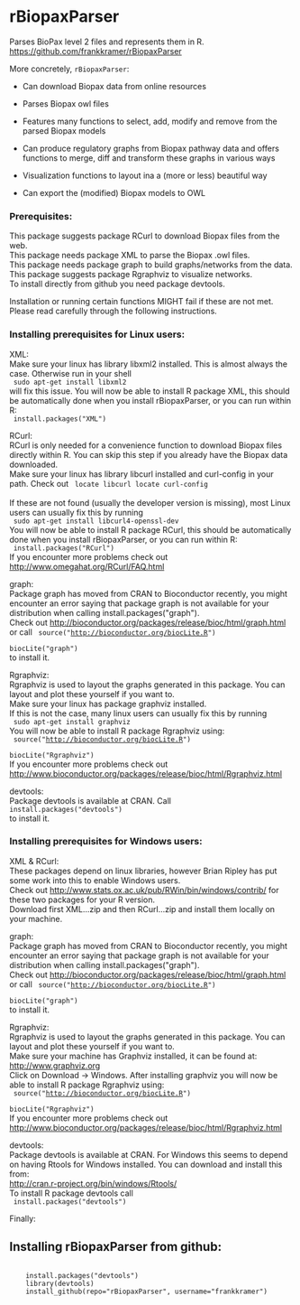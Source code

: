 # rBiopaxParser

Parses BioPax level 2 files and represents them in R.  
https://github.com/frankkramer/rBiopaxParser  
  
More concretely, `rBiopaxParser`:

 * Can download Biopax data from online resources

 * Parses Biopax owl files

 * Features many functions to select, add, modify and remove from the parsed Biopax models

 * Can produce regulatory graphs from Biopax pathway data and offers functions to merge, diff and transform these graphs in various ways 
 
 * Visualization functions to layout ina a (more or less) beautiful way
 
 * Can export the (modified) Biopax models to OWL 
  
### Prerequisites:  
This package suggests package RCurl to download Biopax files from the web.  
This package needs package XML to parse the Biopax .owl files.  
This package needs package graph to build graphs/networks from the data.  
This package suggests package Rgraphviz to visualize networks.    
To install directly from github you need package devtools.  
  
Installation or running certain functions MIGHT fail if these are not met. Please read carefully through the following instructions.   
  
### Installing prerequisites for Linux users:  
XML:   
Make sure your linux has library libxml2 installed. This is almost always the case. Otherwise run in your shell  
<code>
	sudo apt-get install libxml2
</code>  
will fix this issue. You will now be able to install R package XML, this should be automatically done when you install rBiopaxParser, or you can run within R:  
<code>
	install.packages("XML")
</code>  

RCurl:   
RCurl is only needed for a convenience function to download Biopax files directly within R. You can skip this step if you already have the Biopax data downloaded.  
Make sure your linux has library libcurl installed and curl-config in your path. Check out 
<code>
	locate libcurl
	locate curl-config
</code>  
If these are not found (usually the developer version is missing), most Linux users can usually fix this by running   
<code>
	sudo apt-get install libcurl4-openssl-dev
</code>    
You will now be able to install R package RCurl, this should be automatically done when you install rBiopaxParser, or you can run within R:  
<code>
	install.packages("RCurl")
</code>  
If you encounter more problems check out http://www.omegahat.org/RCurl/FAQ.html  
   
  
graph:  
Package graph has moved from CRAN to Bioconductor recently, you might encounter an error saying that package graph is not available for your distribution when calling install.packages("graph").  
Check out http://bioconductor.org/packages/release/bioc/html/graph.html or call
<code>
	source("http://bioconductor.org/biocLite.R")  
    biocLite("graph")
</code>  
to install it.  
  
  
Rgraphviz:   
Rgraphviz is used to layout the graphs generated in this package. You can layout and plot these yourself if you want to.  
Make sure your linux has package graphviz installed.  
If this is not the case, many linux users can usually fix this by running   
<code>
	sudo apt-get install graphviz
</code>    
You will now be able to install R package Rgraphviz using:  
<code>
	source("http://bioconductor.org/biocLite.R")  
    biocLite("Rgraphviz")
</code>  
If you encounter more problems check out http://www.bioconductor.org/packages/release/bioc/html/Rgraphviz.html  
  
  
devtools:  
Package devtools is available at CRAN. Call
<code>
	install.packages("devtools")
</code>  
to install it.  
  
  
### Installing prerequisites for Windows users:  
XML & RCurl:   
These packages depend on linux libraries, however Brian Ripley has put some work into this to enable Windows users.  
Check out  http://www.stats.ox.ac.uk/pub/RWin/bin/windows/contrib/ for these two packages for your R version.  
Download first XML...zip and then RCurl...zip and install them locally on your machine.  
  
  
graph:  
Package graph has moved from CRAN to Bioconductor recently, you might encounter an error saying that package graph is not available for your distribution when calling install.packages("graph").  
Check out http://bioconductor.org/packages/release/bioc/html/graph.html or call
<code>
	source("http://bioconductor.org/biocLite.R")  
    biocLite("graph")
</code>  
to install it.  
  
  
Rgraphviz:   
Rgraphviz is used to layout the graphs generated in this package. You can layout and plot these yourself if you want to.  
Make sure your  machine has Graphviz installed, it can be found at: http://www.graphviz.org  
Click on Download -> Windows. 
After installing graphviz you will now be able to install R package Rgraphviz using:  
<code>
	source("http://bioconductor.org/biocLite.R")  
    biocLite("Rgraphviz")
</code>  
If you encounter more problems check out http://www.bioconductor.org/packages/release/bioc/html/Rgraphviz.html  
  
  
devtools:  
Package devtools is available at CRAN. For Windows this seems to depend on having Rtools for Windows installed. You can download and install this from:  
http://cran.r-project.org/bin/windows/Rtools/  
To install R package devtools call  
<code>
	install.packages("devtools")
</code>  
  
  
Finally:    
## Installing rBiopaxParser from github:  
<code>
	install.packages("devtools")  
	library(devtools)  
	install_github(repo="rBiopaxParser", username="frankkramer")
</code>



 
 